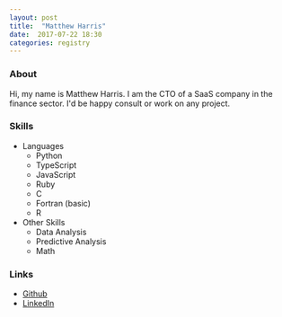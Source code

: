 ```yaml
---
layout: post
title:  "Matthew Harris"
date:  2017-07-22 18:30
categories: registry
---
```


### About

Hi, my name is Matthew Harris.  I am the CTO of a SaaS company in the finance sector.  I'd be happy consult or work on any project.

### Skills
* Languages
    * Python
    * TypeScript
    * JavaScript
    * Ruby
    * C
    * Fortran (basic)
    * R
* Other Skills
    * Data Analysis
    * Predictive Analysis
    * Math

### Links

- [Github](https://github.com/deidyomega)
- [LinkedIn](https://www.linkedin.com/in/matthewarmonharris/)
